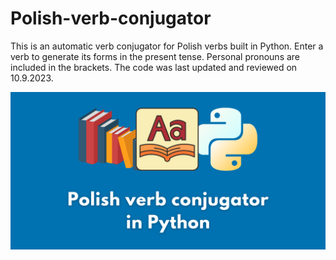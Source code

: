 # Polish-verb-conjugator

This is an automatic verb conjugator for Polish verbs built in Python. Enter a verb to generate its forms in the present tense. Personal pronouns are included in the brackets. The code was last updated and reviewed on 10.9.2023.

![Polish verb conjugator in Python by @chriseborowski repository image](<https://github.com/chriseborowski/Polish-verb-conjugator/blob/main/Polish%20verb%20conjugator%20in%20Python%20(chriseborowski).png>)
